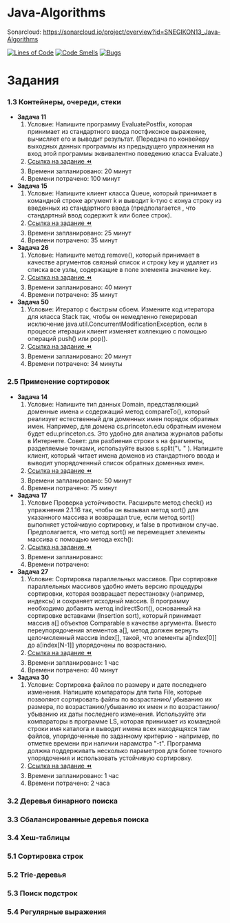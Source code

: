# Java-Algorithms

Sonarcloud: https://sonarcloud.io/project/overview?id=SNEGIKON13_Java-Algorithms

[![Lines of Code](https://sonarcloud.io/api/project_badges/measure?project=SNEGIKON13_Java-Algorithms&metric=ncloc)](https://sonarcloud.io/summary/new_code?id=SNEGIKON13_Java-Algorithms)
[![Code Smells](https://sonarcloud.io/api/project_badges/measure?project=SNEGIKON13_Java-Algorithms&metric=code_smells)](https://sonarcloud.io/summary/new_code?id=SNEGIKON13_Java-Algorithms)
[![Bugs](https://sonarcloud.io/api/project_badges/measure?project=SNEGIKON13_Java-Algorithms&metric=bugs)](https://sonarcloud.io/summary/new_code?id=SNEGIKON13_Java-Algorithms)

# Задания
### 1.3 Контейнеры, очереди, стеки
+ **Задача 11** 
	 1. Условие: 
Напишите программу EvaluatePostfix, которая принимает из стандартного
ввода постфиксное выражение, вычисляет его и выводит результат. (Передача
по конвейеру выходных данных программы из nредыдущеrо упражнения на
вход этой программы эквивалентно поведению класса Evaluate.)
     2. [Ссылка на задание :rewind:](https://github.com/SNEGIKON13/Java-Algorithms/tree/main/chapter_1.3/task_11)
	 3. Времени запланировано: 20 минут
	 4. Времени потрачено: 100 минут
+ **Задача 15** 
	 1. Условие: Напишите клиент класса Queue, который принимает в командной строке аргумент
k и выводит k-тую с конуа строку из введенных из стандартного ввода
(предполагается , что стандартный ввод содержит k или более строк).
	 2. [Ссылка на задание :rewind:](https://github.com/SNEGIKON13/Java-Algorithms/tree/main/chapter_1.3/task_15)
	 3. Времени запланировано: 25 минут
	 4. Времени потрачено: 35 минут
+ **Задача 26** 
     1. Условие:
Напишите метод remove(), который принимает в качестве аргументов связный
список и строку key и удаляет из списка все узлы, содержащие в поле элемента
значение key.
	 2. [Ссылка на задание :rewind:](https://github.com/SNEGIKON13/Java-Algorithms/tree/main/chapter_1.3/task_26)
	 3. Времени запланировано: 40 минут
	 4. Времени потрачено: 35 минут
+ **Задача 50**  
     1. Условие: Итератор с быстрым сбоем. Измените код итератора для класса Stack так, чтобы
он немедленно генерировал исключение java.util.ConcurrentModificationException,
если в процессе итерации клиент изменяет коллекцию с помощью операций push() или рор(). 
	 2. [Ссылка на задание :rewind:](https://github.com/SNEGIKON13/Java-Algorithms/tree/main/chapter_1.3/task_50)
	 3. Времени запланировано: 20 минут
	 4. Времени потрачено: 34 минуты
     
### 2.5 Применение сортировок
+ **Задача 14**
     1. Условие: Напишите тип данных Domain, представляющий
доменные имена и содержащий метод compareTo(), который реализует естественный
для доменных имен порядок обратиых имен. Например, для домена
cs.princeton.edu обратным именем будет edu.princeton.cs. Это удобно
для анализа журналов работы в Интернете. Совет: для разбиения строки s на
фрагменты, разделяемые точками, используйте вызов s.split("\\. " ). Напишите
клиент, который читает имена доменов из стандартного ввода и выводит упорядоченный
список обратных доменных имен.
	 2. [Ссылка на задание :rewind:](https://github.com/SNEGIKON13/Java-Algorithms/tree/main/chapter_2.5/task_14)
	 3. Времени запланировано: 50 минут
	 4. Времени потрачено: 75 минут
+ **Задача 17**  
     1. Условие Проверка устойчивости. Расширьте метод check() из упражнения 2.1.16 так,
	 чтобы он вызывал метод sort() для указанного массива и возвращал true, если метод sort()
	 выполняет устойчивую сортировку, и false в противном случае. Предполагается, что метод sort()
	 не перемещает элементы массива с помощью метода exch():
	 2. [Ссылка на задание :rewind:](https://github.com/SNEGIKON13/Java-Algorithms/tree/main/chapter_2.5/task_17)
	 3. Времени запланировано:
	 4. Времени потрачено:
+ **Задача 27** 
     1. Условие: Сортировка параллельных массивов.
	 При сортировке параллельных массивов удобно иметь версию процедуры сортировки,
	 которая возвращает перестановку (например, индексы) и сохраняет исходный массив.
	 В программу необходимо добавить метод indirectSort(), основанный на сортировке
	 вставками (Insertion sort), который принимает массив а[] объектов Comparable в качестве
	 аргумента. Вместо переупорядочения элементов а[], метод должен вернуть целочисленный
	 массив index[], такой, что элементы а[index[0]] до а[index[N-1]] упорядочены по возрастанию.
	 2. [Ссылка на задание :rewind:](https://github.com/SNEGIKON13/Java-Algorithms/tree/main/chapter_2.5/task_27) 
	 3. Времени запланировано: 1 час
	 4. Времени потрачено: 40 минут
+ **Задача 30** 
     1. Условие: Сортировка файлов по размеру и дате последнего изменения. Напишите компараторы
для типа File, которые позволяют сортировать файлы по возрастанию/
убыванию их размера, по возрастанию/убыванию их имен и по возрастанию/
убыванию их даты последнего изменения. Используйте эти компараторы в программе
LS, которая принимает из командной строки имя каталога и выводит
имена всех находящяхся там файлов, упорядоченные по заданному критерию -
например, по отметке времени при наличии нарамстра "-t". Программа должна
поддерживатъ несколько параметров для более точного упорядочения и использовать
устойчивую сортировку.
	 2. [Ссылка на задание :rewind:](https://github.com/SNEGIKON13/Java-Algorithms/tree/main/chapter_2.5/task_30)
	 3. Времени запланировано: 1 час
	 4. Времени потрачено: 2 часа
	
### 3.2 Деревья бинарного поиска
### 3.3 Сбалансированные деревья поиска
### 3.4 Хеш-таблицы
### 5.1 Сортировка строк
### 5.2 Trie-деревья
### 5.3 Поиск подстрок
### 5.4 Регулярные выражения